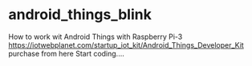 # android_things_blink
How to work wit Android Things with Raspberry Pi-3 
https://iotwebplanet.com/startup_iot_kit/Android_Things_Developer_Kit purchase from here 
Start coding....
